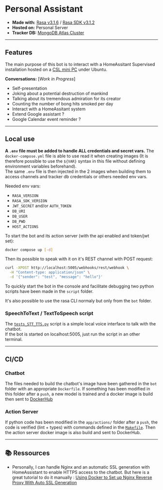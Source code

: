 # Personal Assistant

- **Made with:** [Rasa v3.1.6](https://rasa.com/docs/rasa/) / [Rasa SDK v3.1.2](https://rasa.com/docs/action-server/)
- **Hosted on:** Personal Server  
- **Tracker DB:** [MongoDB Atlas Cluster](https://www.mongodb.com/atlas/database)

---
## Features
The main purpose of this bot is to interact with a HomeAssitant Supervised installation hosted on a [CSL mini PC](https://www.csl-computer.com/mini-pcs) under Ubuntu.

**Conversations:** [*Work in Progress*]
- Self-presentation
- Joking about a potential destruction of mankind
- Talking about its tremendous admiration for its creator
- Counting the number of bong hits smoked per day
- Interact with a HomeAssitant system
- Extend Google assistant ?
- Google Calendar event reminder ?

---
## Local use
**A `.env` file must be added to handle ALL credentials and secret vars.** The `docker-compose.yml` file is able to use read it when creating images (It is therefore possible to use the `${VAR}` syntax in this file without defining environment variables beforehand).  
The same `.env` file is then injected in the 2 images when building them to access channels and tracker db credentials or others needed env vars.

Needed env vars:
- `RASA_VERSION`
- `RASA_SDK_VERSION`
- `JWT_SECRET` and/or `AUTH_TOKEN`
- `DB_URI`
- `DB_USER`
- `DB_PWD`
- `HOST_ACTIONS`

To start the bot and its action server (with the api enabled and token/jwt set):
```sh
docker compose up [-d]
```

Then its possible to speak with it on it's REST channel with POST request: 
```sh
curl -XPOST http://localhost:5005/webhooks/rest/webhook \
  -H "Content-type: application/json" \
  -d '{"sender": "test", "message": "hello"}'
```

To quickly start the bot in the console and facilitate debugging two python scripts have been made in the `script` folder.

It's also possible to use the rasa CLI normaly but only from the `bot` folder.

### SpeechToText / TextToSpeech script
The [`tests_STT_TTS.py`](scripts/tests_STT_TTS.py) script is a simple local voice interface to talk with the chatbot.  
If the bot is started on localhost:5005, just run the script in an other terminal.


---
## CI/CD

### Chatbot
The files needed to build the chatbot's image have been gathered in the `bot` folder with an appropriate `Dockerfile`.
If something has been modified in this folder after a `push`, a new model is trained and a docker image is build then sent to [DockerHub](https://hub.docker.com)

### Action Server
If python code has been modified in the `app/actions/` folder after a `push`, the code is verified (lint + types) with commands defined in the [`Makefile`](Makefile). Then the action server docker image is also build and sent to DockerHub.

---
## 📚 Ressources

- Personally, I can handle Nginx and an automatic SSL generation with HomeAssistant to enable HTTPS access to the chatbot. But here is a great tutorial to do it manually : [Using Docker to Set up Nginx Reverse Proxy With Auto SSL Generation](https://linuxhandbook.com/nginx-reverse-proxy-docker/)